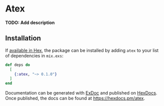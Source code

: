 # Atex

**TODO: Add description**

## Installation

If [available in Hex](https://hex.pm/docs/publish), the package can be installed
by adding `atex` to your list of dependencies in `mix.exs`:

```elixir
def deps do
  [
    {:atex, "~> 0.1.0"}
  ]
end
```

Documentation can be generated with [ExDoc](https://github.com/elixir-lang/ex_doc)
and published on [HexDocs](https://hexdocs.pm). Once published, the docs can
be found at <https://hexdocs.pm/atex>.

